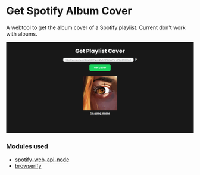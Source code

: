 # Get Spotify Album Cover

A webtool to get the album cover of a Spotify playlist.
Current don't work with albums.

<p align="center"><img src="./media/example.png"></p>

### Modules used
- [spotify-web-api-node](https://www.npmjs.com/package/spotify-web-api-node)
- [browserify](https://www.npmjs.com/package/browserify)